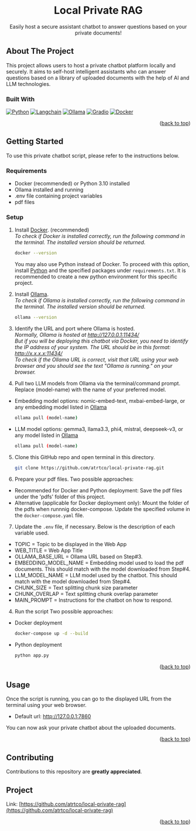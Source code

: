 <a id="readme-top"></a>

<!-- INTRO -->
<br />
<div align="center">
  <h1 align="center">Local Private RAG</h1>

  <p align="center">
    Easily host a secure assistant chatbot to answer questions based on your private documents!
  </p>
</div>

<!-- ABOUT THE PROJECT -->
## About The Project

This project allows users to host a private chatbot platform locally and securely. It aims to self-host intelligent assistants who can answer questions based on a library of uploaded documents with the help of AI and LLM technologies.

### Built With

[![Python][python-shield]][python-url] [![Langchain][langchain-shield]][langchain-url] [![Ollama][ollama-shield]][ollama-url] [![Gradio][gradio-shield]][gradio-url] [![Docker][docker-shield]][docker-url]

<p align="right">(<a href="#readme-top">back to top</a>)</p>

<!-- GETTING STARTED -->
## Getting Started

To use this private chatbot script, please refer to the instructions below.

### Requirements

- Docker (recommended) or Python 3.10 installed
- Ollama installed and running
- .env file containing project variables
- pdf files

### Setup

1. Install [Docker](https://www.docker.com/). (recommended)
<br/>_To check if Docker is installed correctly, run the following command in the terminal. The installed version should be returned._
   ```sh
   docker --version
   ```
   
   You may also use Python instead of Docker. To proceed with this option, install [Python](https://www.python.org/) and the specified packages under `requirements.txt`. It is recommended to create a new python environment for this specific project. 

2. Install [Ollama](https://www.ollama.com/).
<br/>_To check if Ollama is installed correctly, run the following command in the terminal. The installed version should be returned._
   ```sh
   ollama --version
   ```

3. Identify the URL and port where Ollama is hosted.
<br/>_Normally, Ollama is hosted at http://127.0.0.1:11434/_
<br/>_But if you will be deploying this chatbot via Docker, you need to identify the IP address of your system. The URL should be in this format: http://x.x.x.x:11434/_
<br/>_To check if the Ollama URL is correct, visit that URL using your web browser and you should see the text "Ollama is running." on your browser._

4. Pull two LLM models from Ollama via the terminal/command prompt. Replace (model-name) with the name of your preferred model.
- Embedding model options: nomic-embed-text, mxbai-embed-large, or any embedding model listed in [Ollama](https://www.ollama.com/)
   ```sh
   ollama pull (model-name)
   ```
- LLM model options: gemma3, llama3.3, phi4, mistral, deepseek-v3, or any model listed in [Ollama](https://www.ollama.com/)
   ```sh
   ollama pull (model-name)
   ```

5. Clone this GitHub repo and open terminal in this directory.
   ```sh
   git clone https://github.com/atrtco/local-private-rag.git
   ```

6. Prepare your pdf files.
Two possible approaches:
- Recommended for Docker and Python deployment: Save the pdf files under the 'pdfs' folder of this project. 
- Alternative (applicable for Docker deployment only): Mount the folder of the pdfs when runnnig docker-compose. Update the specified volume in the `docker-compose.yaml` file.

7. Update the `.env` file, if necessary. Below is the description of each variable used.
- TOPIC = Topic to be displayed in the Web App
- WEB_TITLE = Web App Title
- OLLAMA_BASE_URL = Ollama URL based on Step#3.
- EMBEDDING_MODEL_NAME = Embedding model used to load the pdf documents. This should match with the model downloaded from Step#4.
- LLM_MODEL_NAME = LLM model used by the chatbot. This should match with the model downloaded from Step#4.
- CHUNK_SIZE = Text splitting chunk size parameter
- CHUNK_OVERLAP = Text splitting chunk overlap parameter
- MAIN_PROMPT = Instructions for the chatbot on how to respond. 

4. Run the script
Two possible approaches:
- Docker deployment
   ```sh
   docker-compose up -d --build
   ```
- Python deployment
   ```python
   python app.py
   ```

<p align="right">(<a href="#readme-top">back to top</a>)</p>

<!-- USAGE EXAMPLES -->
## Usage

Once the script is running, you can go to the displayed URL from the terminal using your web browser.
- Default url: http://127.0.0.1:7860

You can now ask your private chatbot about the uploaded documents.

<p align="right">(<a href="#readme-top">back to top</a>)</p>


<!-- CONTRIBUTING -->
## Contributing

Contributions to this repository are **greatly appreciated**.

<!-- PROJECT -->
## Project

Link: [https://github.com/atrtco/local-private-rag](https://github.com/atrtco/local-private-rag)

<p align="right">(<a href="#readme-top">back to top</a>)</p>



<!-- MARKDOWN LINKS & IMAGES -->
<!-- https://www.markdownguide.org/basic-syntax/#reference-style-links -->
[python-shield]: https://img.shields.io/badge/python-3670A0?style=for-the-badge&logo=python&logoColor=ffdd54
[python-url]: https://www.python.org/
[langchain-shield]: https://img.shields.io/badge/LangChain-ffffff?logo=langchain&logoColor=green
[langchain-url]: https://www.langchain.com/
[ollama-shield]: https://img.shields.io/badge/-Ollama-000000?style=flat&logo=ollama&logoColor=white
[ollama-url]: https://ollama.com/
[gradio-shield]: https://img.shields.io/badge/-Gradio-3E8EFB?style=flat&logo=gradio&logoColor=white
[gradio-url]: https://www.gradio.app/
[docker-shield]: https://img.shields.io/badge/docker-257bd6?style=for-the-badge&logo=docker&logoColor=white
[docker-url]: https://www.docker.com/